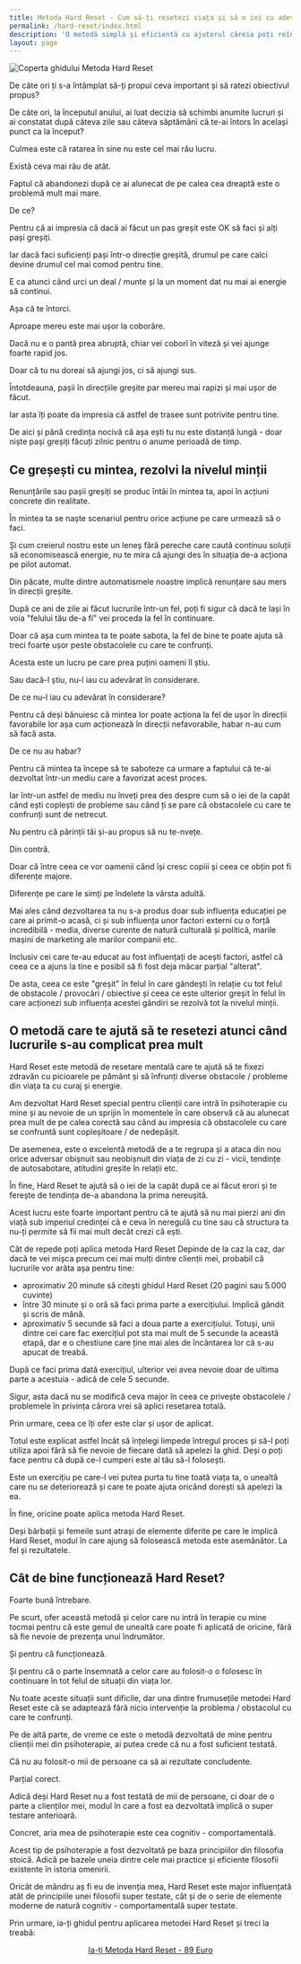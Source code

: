 ```yaml
---
title: Metoda Hard Reset - Cum să-ți resetezi viața și să o iei cu adevărat de la capăt
permalink: /hard-reset/index.html
description: 'O metodă simplă și eficientă cu ajutorul căreia poți reîncepe de la zero atunci când te-ai săturat de problemele cu care te confrunți.'
layout: page
---
```


![Coperta ghidului Metoda Hard Reset](/assets/images/gallery/hard-reset.jpg)

De câte ori ți s-a întâmplat să-ți propui ceva important și să ratezi obiectivul propus?

De câte ori, la începutul anului, ai luat decizia să schimbi anumite lucruri și ai constatat după câteva zile sau câteva săptămâni că te-ai întors în același punct ca la început?

Culmea este că ratarea în sine nu este cel mai rău lucru.

Există ceva mai rău de atât.

Faptul că abandonezi după ce ai alunecat de pe calea cea dreaptă este o problemă mult mai mare.

De ce?

Pentru că ai impresia că dacă ai făcut un pas greșit este OK să faci și alți pași greșiți.

Iar dacă faci suficienți pași într-o direcție greșită, drumul pe care calci devine drumul cel mai comod pentru tine.

E ca atunci când urci un deal / munte și la un moment dat nu mai ai energie să continui.

Așa că te întorci.

Aproape mereu este mai ușor la coborâre.

Dacă nu e o pantă prea abruptă, chiar vei coborî în viteză și vei ajunge foarte rapid jos.

Doar că tu nu doreai să ajungi jos, ci să ajungi sus.

Întotdeauna, pașii în direcțiile greșite par mereu mai rapizi și mai ușor de făcut.

Iar asta îți poate da impresia că astfel de trasee sunt potrivite pentru tine.

De aici și până credința nocivă că așa ești tu nu este distanță lungă - doar niște pași greșiți făcuți zilnic pentru o anume perioadă de timp.

## Ce greșești cu mintea, rezolvi la nivelul minții

Renunțările sau pașii greșiți se produc întâi în mintea ta, apoi în acțiuni concrete din realitate.

În mintea ta se naște scenariul pentru orice acțiune pe care urmează să o faci.

Și cum creierul nostru este un leneș fără pereche care caută continuu soluții să economisească energie, nu te mira că ajungi des în situația de-a acționa pe pilot automat.

Din păcate, multe dintre automatismele noastre implică renunțare sau mers în direcții greșite.

După ce ani de zile ai făcut lucrurile într-un fel, poți fi sigur că dacă te lași în voia "felului tău de-a fi" vei proceda la fel în continuare.

Doar că așa cum mintea ta te poate sabota, la fel de bine te poate ajuta să treci foarte ușor peste obstacolele cu care te confrunți.

Acesta este un lucru pe care prea puțini oameni îl știu.

Sau dacă-l știu, nu-l iau cu adevărat în considerare.

De ce nu-l iau cu adevărat în considerare?

Pentru că deși bănuiesc că mintea lor poate acționa la fel de ușor în direcții favorabile lor așa cum acționează în direcții nefavorabile, habar n-au cum să facă asta.

De ce nu au habar?

Pentru că mintea ta începe să te saboteze ca urmare a faptului că te-ai dezvoltat într-un mediu care a favorizat acest proces.

Iar într-un astfel de mediu nu înveți prea des despre cum să o iei de la capăt când ești coplești de probleme sau când ți se pare că obstacolele cu care te confrunți sunt de netrecut.

Nu pentru că părinții tăi și-au propus să nu te-nvețe.

Din contră.

Doar că între ceea ce vor oamenii când își cresc copiii și ceea ce obțin pot fi diferențe majore.

Diferențe pe care le simți pe îndelete la vârsta adultă.

Mai ales când dezvoltarea ta nu s-a produs doar sub influența educației pe care ai primit-o acasă, ci și sub influența unor factori externi cu o forță incredibilă - media, diverse curente de natură culturală și politică, marile mașini de marketing ale marilor companii etc.

Inclusiv cei care te-au educat au fost influențați de acești factori, astfel că ceea ce a ajuns la tine e posibil să fi fost deja măcar parțial "alterat".

De asta, ceea ce este "greșit" în felul în care gândești în relație cu tot felul de obstacole / provocări / obiective și ceea ce este ulterior greșit în felul în care acționezi sub influența acestei gândiri se rezolvă tot la nivelul minții.

## O metodă care te ajută să te resetezi atunci când lucrurile s-au complicat prea mult

Hard Reset este metodă de resetare mentală care te ajută să te fixezi zdravăn cu picioarele pe pământ și să înfrunți diverse obstacole / probleme din viața ta cu curaj și energie.

Am dezvoltat Hard Reset special pentru clienții care intră în psihoterapie cu mine și au nevoie de un sprijin în momentele în care observă că au alunecat prea mult de pe calea corectă sau când au impresia că obstacolele cu care se confruntă sunt copleșitoare / de nedepășit.

De asemenea, este o excelentă metodă de a te regrupa și a ataca din nou orice adversar obișnuit sau neobișnuit din viața de zi cu zi - vicii, tendințe de autosabotare, atitudini greșite în relații etc.

În fine, Hard Reset te ajută să o iei de la capăt după ce ai făcut erori și te ferește de tendința de-a abandona la prima nereușită.

Acest lucru este foarte important pentru că te ajută să nu mai pierzi ani din viață sub imperiul credinței că e ceva în neregulă cu tine sau că structura ta nu-ți permite să fii mai mult decât crezi că ești.

Cât de repede poți aplica metoda Hard Reset
Depinde de la caz la caz, dar dacă te vei mișca precum cei mai mulți dintre clienții mei, probabil că lucrurile vor arăta așa pentru tine:

- aproximativ 20 minute să citești ghidul Hard Reset (20 pagini sau 5.000 cuvinte)
- între 30 minute și o oră să faci prima parte a exercițiului. Implică gândit și scris de mână.
- aproximativ 5 secunde să faci a doua parte a exercițiului. Totuși, unii dintre cei care fac exercițiul pot sta mai mult de 5 secunde la această etapă, dar e o chestiune care ține mai ales de încântarea lor că s-au apucat de treabă.

După ce faci prima dată exercițiul, ulterior vei avea nevoie doar de ultima parte a acestuia - adică de cele 5 secunde.

Sigur, asta dacă nu se modifică ceva major în ceea ce privește obstacolele / problemele în privința cărora vrei să aplici resetarea totală.

Prin urmare, ceea ce îți ofer este clar și ușor de aplicat.

Totul este explicat astfel încât să înțelegi limpede întregul proces și să-l poți utiliza apoi fără să fie nevoie de fiecare dată să apelezi la ghid. Deși o poți face pentru că după ce-l cumperi este al tău să-l folosești.

Este un exercițiu pe care-l vei putea purta tu tine toată viața ta, o unealtă care nu se deteriorează și care te poate ajuta oricând dorești să apelezi la ea.

În fine, oricine poate aplica metoda Hard Reset.

Deși bărbații și femeile sunt atrași de elemente diferite pe care le implică Hard Reset, modul în care ajung să folosească metoda este asemănător. La fel și rezultatele.

## Cât de bine funcționează Hard Reset?

Foarte bună întrebare.

Pe scurt, ofer această metodă și celor care nu intră în terapie cu mine tocmai pentru că este genul de unealtă care poate fi aplicată de oricine, fără să fie nevoie de prezența unui îndrumător.

Și pentru că funcționează.

Și pentru că o parte însemnată a celor care au folosit-o o folosesc în continuare în tot felul de situații din viața lor.

Nu toate aceste situații sunt dificile, dar una dintre frumusețile metodei Hard Reset este că se adaptează fără nicio intervenție la problema / obstacolul cu care te confrunți.

Pe de altă parte, de vreme ce este o metodă dezvoltată de mine pentru clienții mei din psihoterapie, ai putea crede că nu a fost suficient testată.

Că nu au folosit-o mii de persoane ca să ai rezultate concludente.

Parțial corect.

Adică deși Hard Reset nu a fost testată de mii de persoane, ci doar de o parte a clienților mei, modul în care a fost ea dezvoltată implică o super testare anterioară.

Concret, aria mea de psihoterapie este cea cognitiv - comportamentală.

Acest tip de psihoterapie a fost dezvoltată pe baza principiilor din filosofia stoică. Adică pe bazele uneia dintre cele mai practice și eficiente filosofii existente în istoria omenirii.

Oricât de mândru aș fi eu de invenția mea, Hard Reset este major influențată atât de principiile unei filosofii super testate, cât și de o serie de elemente moderne de natură cognitiv - comportamentală super testate.

Prin urmare, ia-ți ghidul pentru aplicarea metodei Hard Reset și treci la treabă:

 <p style="text-align:center;">
      <a href="https://shop.beldie.ro/buy?link=OA5hM&ref=beldie.ro" class="button" data-button-variant="secondary">Ia-ți Metoda Hard Reset - 89 Euro</a>
      </p>

